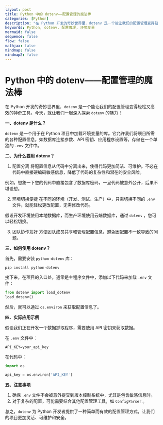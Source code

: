 ```yaml
---
layout: post
title: Python 中的 dotenv——配置管理的魔法棒
categories: [Python]
description: "在 Python 开发的奇妙世界里，dotenv 是一个能让我们的配置管理变得轻松又高效的神奇工具。今天，就让我们一起深入探索 dotenv 的魅力！"
keywords: Python, dotenv, 配置管理, 环境变量
mermaid: false
sequence: false
flow: false
mathjax: false
mindmap: false
mindmap2: false
---
```


# Python 中的 dotenv——配置管理的魔法棒

在 Python 开发的奇妙世界里，`dotenv` 是一个能让我们的配置管理变得轻松又高效的神奇工具。今天，就让我们一起深入探索 `dotenv` 的魅力！

**一、dotenv 是什么？**

`dotenv` 是一个用于在 Python 项目中加载环境变量的库。它允许我们将项目所需的各种配置信息，如数据库连接参数、API 密钥、应用程序设置等，存储在一个单独的 `.env` 文件中。

**二、为什么要用 dotenv？**

1. 配置分离
将配置信息从代码中分离出来，使得代码更加简洁、可维护。不必在代码中直接硬编码敏感信息，降低了代码的复杂性和潜在的安全风险。

例如，想象一下您的代码中直接包含了数据库密码，一旦代码被意外公开，后果不堪设想。

2. 环境切换便捷
在不同的环境（开发、测试、生产）中，只需切换不同的 `.env` 文件，就能轻松更改配置，无需修改代码。

假设开发环境使用本地数据库，而生产环境使用云端数据库，通过 `dotenv` ，您可以轻松切换。

3. 团队协作友好
方便团队成员共享和管理配置信息，避免因配置不一致导致的问题。

**三、如何使用 dotenv？**

首先，需要安装 `python-dotenv` 库：

```
pip install python-dotenv
```

接下来，在项目的入口处，通常是主程序文件中，添加以下代码来加载 `.env` 文件：

```python
from dotenv import load_dotenv
load_dotenv()
```

然后，就可以通过 `os.environ` 来获取配置信息了。

**四、实际应用示例**

假设我们正在开发一个数据抓取程序，需要使用 API 密钥来获取数据。

在 `.env` 文件中：

```
API_KEY=your_api_key
```

在代码中：

```python
import os

api_key = os.environ['API_KEY']
```

**五、注意事项**

1. 确保 `.env` 文件不会被意外提交到版本控制系统中，尤其是包含敏感信息时。
2. 对于复杂的配置，可能需要结合其他配置管理工具，如 `ConfigParser` 。

总之，`dotenv` 为 Python 开发者提供了一种简单而有效的配置管理方式，让我们的项目更加灵活、可维护和安全。